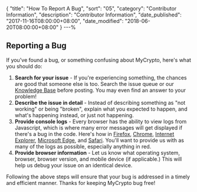 {
 "title": "How To Report A Bug",
 "sort": "05",
 "category": "Contributor Information",
 "description": "Contributor Information",
 "date_published": "2017-11-16T08:00:00+08:00",
 "date_modified": "2018-06-20T08:00:00+08:00"
}
---%

## Reporting a Bug

If you've found a bug, or something confusing about MyCrypto, here's what you
should do:

1. **Search for your issue** - If you're experiencing something, the chances are
    good that someone else is too. Search the issue queue or our
    [Knowledge Base](https://support.mycrypto.com/) before posting. You may even find an
    answer to your problem!
2. **Describe the issue in detail** - Instead of describing something as "not
    working" or being "broken", explain what you expected to happen, and what's
    happening instead, or just not happening.
3. **Provide console logs** - Every browser has the ability to view logs from
    Javascript, which is where many error messages will get displayed if
    there's a bug in the code. Here's how in [Firefox](https://developer.mozilla.org/en-US/docs/Tools/Browser_Console),
    [Chrome](https://developers.google.com/web/tools/chrome-devtools/console/),
    [Internet Explorer](https://msdn.microsoft.com/en-us/library/dn255006(v=vs.85).aspx),
    [Microsoft Edge](https://docs.microsoft.com/en-us/microsoft-edge/devtools-guide/console),
    and [Safari](https://www.wickedlysmart.com/hfjsconsole/). You'll want to
    provide us with as many of the logs as possible, especially anything in red.
4. **Provide browser information** - Let us know what operating system, browser,
    browser version, and mobile device (if applicable.) This will help us debug
    your issue on an identical device.

Following the above steps will ensure that your bug is addressed in a timely and
efficient manner. Thanks for keeping MyCrypto bug free!

